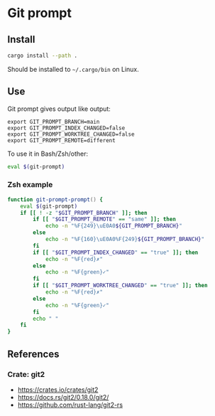 # Git prompt

## Install

```sh
cargo install --path .
```

Should be installed to `~/.cargo/bin` on Linux.

## Use

Git prompt gives output like output:

```
export GIT_PROMPT_BRANCH=main
export GIT_PROMPT_INDEX_CHANGED=false
export GIT_PROMPT_WORKTREE_CHANGED=false
export GIT_PROMPT_REMOTE=different
```

To use it in Bash/Zsh/other:

```sh
eval $(git-prompt)
```

### Zsh example

```zsh
function git-prompt-prompt() {
    eval $(git-prompt)
    if [[ ! -z "$GIT_PROMPT_BRANCH" ]]; then
        if [[ "$GIT_PROMPT_REMOTE" == "same" ]]; then
            echo -n "%F{249}\uE0A0${GIT_PROMPT_BRANCH}"
        else
            echo -n "%F{160}\uE0A0%F{249}${GIT_PROMPT_BRANCH}"
        fi
        if [[ "$GIT_PROMPT_INDEX_CHANGED" == "true" ]]; then
            echo -n "%F{red}✗"
        else
            echo -n "%F{green}✓"
        fi
        if [[ "$GIT_PROMPT_WORKTREE_CHANGED" == "true" ]]; then
            echo -n "%F{red}✗"
        else
            echo -n "%F{green}✓"
        fi
        echo " "
    fi
}
```

## References

### Crate: git2

* <https://crates.io/crates/git2>
* <https://docs.rs/git2/0.18.0/git2/>
* <https://github.com/rust-lang/git2-rs>
